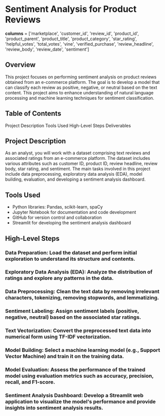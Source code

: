 # **Sentiment Analysis for Product Reviews**

**columns** = ['marketplace', 'customer_id', 'review_id', 'product_id', 'product_parent', 'product_title', 'product_category', 'star_rating', 'helpful_votes', 'total_votes', 'vine', 'verified_purchase', 'review_headline', 'review_body', 'review_date', 'sentiment']

## Overview
This project focuses on performing sentiment analysis on product reviews obtained from an e-commerce platform. The goal is to develop a model that can classify each review as positive, negative, or neutral based on the text content. This project aims to enhance understanding of natural language processing and machine learning techniques for sentiment classification.

## Table of Contents
Project Description
Tools Used
High-Level Steps
Deliverables
## Project Description
As an analyst, you will work with a dataset comprising text reviews and associated ratings from an e-commerce platform. The dataset includes various attributes such as customer ID, product ID, review headline, review body, star rating, and sentiment. The main tasks involved in this project include data preprocessing, exploratory data analysis (EDA), model building, evaluation, and developing a sentiment analysis dashboard.

## Tools Used
- Python libraries: Pandas, scikit-learn, spaCy
- Jupyter Notebook for documentation and code development
- GitHub for version control and collaboration
- Streamlit for developing the sentiment analysis dashboard
## High-Level Steps
### Data Preparation: Load the dataset and perform initial exploration to understand its structure and contents.

### Exploratory Data Analysis (EDA): Analyze the distribution of ratings and explore any patterns in the data.

### Data Preprocessing: Clean the text data by removing irrelevant characters, tokenizing, removing stopwords, and lemmatizing.

### Sentiment Labeling: Assign sentiment labels (positive, negative, neutral) based on the associated star ratings.

### Text Vectorization: Convert the preprocessed text data into numerical form using TF-IDF vectorization.

### Model Building: Select a machine learning model (e.g., Support Vector Machine) and train it on the training data.

### Model Evaluation: Assess the performance of the trained model using evaluation metrics such as accuracy, precision, recall, and F1-score.

### Sentiment Analysis Dashboard: Develop a Streamlit web application to visualize the model's performance and provide insights into sentiment analysis results.


